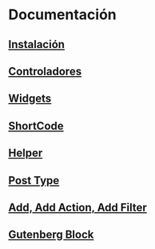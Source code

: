 # Documentación

## [Instalación](https://github.com/d3turnes/antonella-framework-for-wp/tree/2.0/docs/install.md)
## [Controladores](https://github.com/d3turnes/antonella-framework-for-wp/tree/2.0/docs/controllers.md)
## [Widgets](https://github.com/d3turnes/antonella-framework-for-wp/blob/2.0/docs/widgets.md)
## [ShortCode](https://github.com/d3turnes/antonella-framework-for-wp/blob/2.0/docs/shortcode.md)
## [Helper](https://github.com/d3turnes/antonella-framework-for-wp/blob/2.0/docs/helper.md)
## [Post Type](https://github.com/d3turnes/antonella-framework-for-wp/blob/2.0/docs/cpt.md)
## [Add, Add Action, Add Filter](https://github.com/d3turnes/antonella-framework-for-wp/blob/2.0/docs/add.md)
## [Gutenberg Block](https://github.com/d3turnes/antonella-framework-for-wp/blob/2.0/docs/gutenberg.md)
